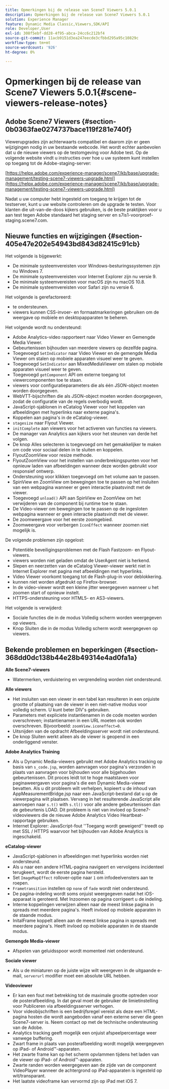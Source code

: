 ```yaml
---
title: Opmerkingen bij de release van Scene7 Viewers 5.0.1
description: Opmerkingen bij de release van Scene7 Viewers 5.0.1
solution: Experience Manager
feature: Dynamic Media Classic,Viewers,SDK/API
role: Developer,User
exl-id: 308f5ebf-dd28-4f95-abca-24cc6c212bf4
source-git-commit: 11acb9151d3ea247eecde3cfbbd295a95c10829c
workflow-type: tm+mt
source-wordcount: '926'
ht-degree: 0%

---
```


# Opmerkingen bij de release van Scene7 Viewers 5.0.1{#scene-viewers-release-notes}

## Adobe Scene7 Viewers {#section-0b0363fae0274737bace119f281e740f}

Viewerupgrades zijn achterwaarts compatibel en daarom zijn er geen wijzigingen nodig in uw bestaande webcode. Het wordt echter aanbevolen dat u de nieuwe viewers op de testomgeving voor Adobe test. Op de volgende website vindt u instructies over hoe u uw systeem kunt instellen op toegang tot de Adobe-staging-server:

[https://helpx.adobe.com/experience-manager/scene7/kb/base/upgrade-management/testing-scene7-viewers-upgrade.html](https://helpx.adobe.com/experience-manager/scene7/kb/base/upgrade-management/testing-scene7-viewers-upgrade.html)

Nadat u uw computer hebt ingesteld om toegang te krijgen tot de testserver, kunt u uw website controleren om de upgrade te testen. Voor klanten die uit-van-de-doos kijkers gebruiken, is de beste praktijken voor u aan test tegen Adobe standaard het staging server en s7is1-voorproef-staging.scene7.com.

## Nieuwe functies en wijzigingen {#section-405e47e202e54943bd843d82415c91cb}

Het volgende is bijgewerkt:

* De minimale systeemvereisten voor Windows-besturingssystemen zijn nu Windows 7.
* De minimale systeemvereisten voor Internet Explorer zijn nu versie 9.
* De minimale systeemvereisten voor macOS zijn nu macOS 10.8.
* De minimale systeemvereisten voor Safari zijn nu versie 6.

Het volgende is gerefactoreerd:

* te ondersteunen.
* viewers kunnen CSS-invoer- en formaatmarkeringen gebruiken om de weergave op mobiele en desktopapparaten te beheren.

Het volgende wordt nu ondersteund:

* Adobe Analytics-video rapporteert naar Video Viewer en Gemengde Media Viewer.
* Gebeurtenissen bijhouden van meerdere viewers op dezelfde pagina.
* Toegevoegd `SetIndicator` naar Video Viewer en de gemengde Media Viewer om stalen op mobiele apparaten visueel weer te geven.
* Toegevoegd `SetIndicator` aan MixedMediaViewer om stalen op mobiele apparaten visueel weer te geven.
* Toegevoegd `getComponent` API om externe toegang tot viewercomponenten toe te staan.
* viewers voor configuratieparameters die als één JSON-object moeten worden doorgegeven.
* WebVTT-bijschriften die als JSON-object moeten worden doorgegeven, zodat de configuratie van de regels overbodig wordt.
* JavaScript-sjablonen in eCatalog Viewer voor het koppelen van afbeeldingen met hyperlinks naar externe pagina&#39;s.
* Koppelen aan pagina&#39;s in de eCatalog-viewer.
* `stagesize` naar Flyout Viewer.
* `initComplete` aan viewers voor het activeren van functies na viewers.
* De manager van Analytics aan kijkers voor het steunen van derde het volgen.
* De knop Alles selecteren is toegevoegd om het gemakkelijker te maken om code voor sociaal delen in te sluiten en koppelen.
* FlyoutZoomView voor resize methode.
* FlyoutZoomView voor het instellen van onderbrekingspunten voor het opnieuw laden van afbeeldingen wanneer deze worden gebruikt voor responsief ontwerp.
* Ondersteuning voor klikken toegevoegd om het volume aan te passen.
* SpinView en ZoomView om bewegingen toe te passen op het insluiten van een webpagina wanneer er geen interactie plaatsvindt met de viewer.
* Toegevoegd `unload()` API aan SpinView en ZoomView om het verwijderen van de component bij runtime toe te staan.
* De Video-viewer om bewegingen toe te passen op de ingesloten webpagina wanneer er geen interactie plaatsvindt met de viewer.
* De zoomweergave voor het eerste zoomgebied.
* Zoomweergave voor verbergen `IconEffect` wanneer zoomen niet mogelijk is.

De volgende problemen zijn opgelost:

* Potentiële beveiligingsproblemen met de Flash Fastzoom- en Flyout-viewers.
* viewers worden niet geladen omdat de UserAgent niet is herkend.
* Slepen en neerzetten van de eCatalog Viewer-viewer werkt niet in Internet Explorer met pagina met afbeeldingen met hyperlinks.
* Video Viewer voorkomt toegang tot de Flash-plug-in voor deblokkering.
* kunnen niet worden afgedrukt op Firefox-browser.
* In de video-viewer wordt een kleine jitter weergegeven wanneer u het zoomen start of opnieuw instelt.
* HTTPS-ondersteuning voor HTML5- en AS3-viewers.

Het volgende is verwijderd:

* Sociale functies die in de modus Volledig scherm worden weergegeven op viewers.
* Knop Sluiten die in de modus Volledig scherm wordt weergegeven op viewers.

## Bekende problemen en beperkingen {#section-368dd0dc138b44e28b49314e4ad0fa1a}

**Alle Scene7-viewers**

* Watermerken, verduistering en vergrendeling worden niet ondersteund.

**Alle viewers**

* Het insluiten van een viewer in een tabel kan resulteren in een onjuiste grootte of plaatsing van de viewer in een niet-native modus voor volledig scherm. U kunt beter DIV&#39;s gebruiken.
* Parameters met expliciete instantienamen in de code moeten worden overschreven; instantienamen in een URL moeten ook worden overschreven. Bijvoorbeeld: `zoomView.iconeffect=0`.
* Uitsnijden van de opdracht Afbeeldingsserver wordt niet ondersteund.
* De knop Sluiten werkt alleen als de viewer is geopend in een onderliggend venster.

**Adobe Analytics Training**

* Als u Dynamic Media-viewers gebruikt met Adobe Analytics tracking op basis van `s_code.jsp`, worden aanvragen voor pagina&#39;s verzonden in plaats van aanvragen voor bijhouden voor alle bijgehouden gebeurtenissen. Dit proces leidt tot te hoge maatstaven voor paginaweergaven voor pagina&#39;s die een Dynamic Media-viewer bevatten. Als u dit probleem wilt verhelpen, kopieert u de inhoud van AppMeasurementBridge.jsp naar een JavaScript-bestand dat u op de viewerpagina wilt plaatsen. Vervang in het resulterende JavaScript alle aanroepen naar `s.t()` with `s.tl()` voor alle andere gebeurtenissen dan de gebeurtenis LOAD. Dit probleem is niet van invloed op Scene7-videoviewers die de nieuwe Adobe Analytics Video Heartbeat-rapportage gebruiken.
* Internet Explorer: JavaScript-fout &#39;&#39;Toegang wordt geweigerd&#39;&#39; treedt op met SSL / HTTPS waarvoor het bijhouden van Adobe Analytics is ingeschakeld.

**eCatalog-viewer**

* JavaScript-sjablonen in afbeeldingen met hyperlinks worden niet ondersteund.
* Als u naar een andere HTML-pagina navigeert en vervolgens incidenteel terugkeert, wordt de eerste pagina hersteld.
* Set `ImageMapEffect` rollover-optie naar `1` om infodeelvensters aan te roepen.
* `Frametransition` instellen op `none` of `fade` wordt niet ondersteund.
* De pagina-indeling wordt soms onjuist weergegeven nadat het iOS-apparaat is geroteerd. Met Inzoomen op pagina corrigeert u de indeling.
* Interne koppelingen verwijzen alleen naar de meest linkse pagina in spreads met meerdere pagina&#39;s. Heeft invloed op mobiele apparaten in de staande modus.
* InitalFrame koppelt alleen aan de meest linkse pagina in spreads met meerdere pagina&#39;s. Heeft invloed op mobiele apparaten in de staande modus.

**Gemengde Media-viewer**

* Afspelen van geluidsspoor wordt momenteel niet ondersteund.

**Sociale viewer**

* Als u de miniaturen op de juiste wijze wilt weergeven in de uitgaande e-mail, `serverurl` modifier moet een absolute URL hebben.

**Videoviewer**

* Er kan een fout met betrekking tot de maximale grootte optreden voor de posterafbeelding. In dat geval moet de gebruiker de limietinstelling voor Publiceren via afbeeldingsserver verhogen.
* Voor videobijschriften is een bedrijfsregel vereist als deze een HTML-pagina hosten die wordt aangeboden vanaf een externe server die geen Scene7-server is. Neem contact op met de technische ondersteuning van de Adobe.
* Analytics tracking geeft mogelijk een onjuist afspeelpercentage weer vanwege buffering.
* Zwart frame in plaats van posterafbeelding wordt mogelijk weergegeven op iPad- of Android™-apparaten.
* Het zwarte frame kan op het scherm opvlammen tijdens het laden van de viewer op iPad- of Android™-apparaten.
* Zwarte randen worden weergegeven aan de zijde van de component VideoPlayer wanneer de achtergrond op iPad-apparaten is ingesteld op wit/transparant.
* Het laatste videoframe kan vervormd zijn op iPad met iOS 7.
